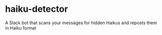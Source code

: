 # haiku-detector
A Slack bot that scans your messages for hidden Haikus and reposts them in Haiku format